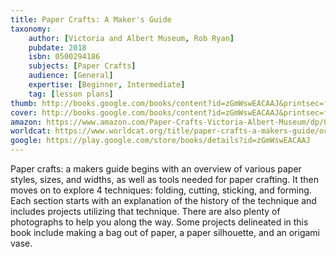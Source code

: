 ```yaml
---
title: Paper Crafts: A Maker's Guide
taxonomy:
	author: [Victoria and Albert Museum, Rob Ryan]
	pubdate: 2018
	isbn: 0500294186
	subjects: [Paper Crafts]
	audience: [General]
	expertise: [Beginner, Intermediate]
	tag: [lesson plans]
thumb: http://books.google.com/books/content?id=zGmWswEACAAJ&printsec=frontcover&img=1&zoom=1&imgtk=AFLRE71pv4kddNDjonwoevDt0ic5a1N0K9F7c1lQeJT_8g6d88LauMPQmkNPJN8Zhwv-PpRi8f0C-idzimOlnXmAGuufTcqjcph6939hb30SDONlquZI9M1OUj29kMao5CdIErRte78U&source=gbs_api
cover: http://books.google.com/books/content?id=zGmWswEACAAJ&printsec=frontcover&img=1&zoom=1&imgtk=AFLRE71pv4kddNDjonwoevDt0ic5a1N0K9F7c1lQeJT_8g6d88LauMPQmkNPJN8Zhwv-PpRi8f0C-idzimOlnXmAGuufTcqjcph6939hb30SDONlquZI9M1OUj29kMao5CdIErRte78U&source=gbs_api
amazon: https://www.amazon.com/Paper-Crafts-Victoria-Albert-Museum/dp/0500294186/ref=sr_1_3?keywords=Paper+Crafts%3A+A+Maker%27s+Guide&qid=1572463275&sr=8-3
worldcat: https://www.worldcat.org/title/paper-crafts-a-makers-guide/oclc/1063695003&referer=brief_results
google: https://play.google.com/store/books/details?id=zGmWswEACAAJ
---
```

Paper crafts: a makers guide begins with an overview of various paper styles, sizes, and widths, as well as tools needed for paper crafting.  It then moves on to explore 4 techniques: folding, cutting, sticking, and forming.  Each section starts with an explanation of the history of the technique and includes projects utilizing that technique. There are also plenty of photographs to help you along the way.  Some projects delineated in this book include making a bag out of paper, a paper silhouette, and an origami vase.
